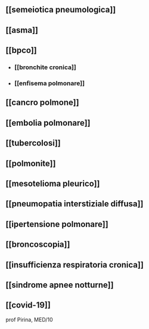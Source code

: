 ## [[semeiotica pneumologica]]
## [[asma]]
## [[bpco]]
- ### [[bronchite cronica]]
- ### [[enfisema polmonare]]
## [[cancro polmone]]
## [[embolia polmonare]]
## [[tubercolosi]]
## [[polmonite]]
## [[mesotelioma pleurico]]
## [[pneumopatia interstiziale diffusa]]
## [[ipertensione polmonare]]
## [[broncoscopia]]
## [[insufficienza respiratoria cronica]]
## [[sindrome apnee notturne]]
## [[covid-19]]

prof Pirina, MED/10